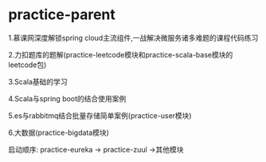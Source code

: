 # practice-parent
1.慕课网深度解锁spring cloud主流组件,一战解决微服务诸多难题的课程代码练习

2.力扣题库的题解(practice-leetcode模块和practice-scala-base模块的leetcode包)

3.Scala基础的学习

4.Scala与spring boot的结合使用案例

5.es与rabbitmq结合批量存储简单案例(practice-user模块)

6.大数据(practice-bigdata模块)


启动顺序: practice-eureka -> practice-zuul ->其他模块
